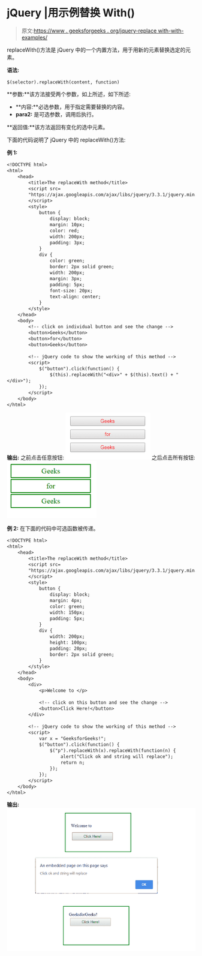 # jQuery |用示例替换 With()

> 原文:[https://www . geeksforgeeks . org/jquery-replace with-with-examples/](https://www.geeksforgeeks.org/jquery-replacewith-with-examples/)

replaceWith()方法是 jQuery 中的一个内置方法，用于用新的元素替换选定的元素。

**语法:**

```
$(selector).replaceWith(content, function)
```

**参数:**该方法接受两个参数，如上所述，如下所述:

*   **内容:**必选参数，用于指定需要替换的内容。
*   **para2:** 是可选参数，调用后执行。

**返回值:**该方法返回有变化的选中元素。

下面的代码说明了 jQuery 中的 replaceWith()方法:

**例 1:**

```
<!DOCTYPE html>
<html>
    <head>
        <title>The replaceWith method</title>
        <script src=
        "https://ajax.googleapis.com/ajax/libs/jquery/3.3.1/jquery.min.js">
        </script>
        <style>
            button {
                display: block;
                margin: 10px;
                color: red;
                width: 200px;
                padding: 3px;
            }
            div {
                color: green;
                border: 2px solid green;
                width: 200px;
                margin: 3px;
                padding: 5px;
                font-size: 20px;
                text-align: center;
            }
        </style>
    </head>
    <body>
        <!-- click on individual button and see the change -->
        <button>Geeks</button>
        <button>for</button>
        <button>Geeks</button>

        <!-- jQuery code to show the working of this method -->
        <script>
            $("button").click(function() {
                $(this).replaceWith("<div>" + $(this).text() + "</div>");
            });
        </script>
    </body>
</html>
```

**输出:**
之前点击任意按钮:
![](img/b3b372ae6c8590accfd9d310be2fa4c2.png)
之后点击所有按钮:
![](img/908d57f1d8ce69af9e9227a056cc3ffd.png)

**例 2:** 在下面的代码中可选函数被传递。

```
<!DOCTYPE html>
<html>
    <head>
        <title>The replaceWith method</title>
        <script src=
        "https://ajax.googleapis.com/ajax/libs/jquery/3.3.1/jquery.min.js">
        </script>
        <style>
            button {
                display: block;
                margin: 4px;
                color: green;
                width: 150px;
                padding: 5px;
            }
            div {
                width: 200px;
                height: 100px;
                padding: 20px;
                border: 2px solid green;
            }
        </style>
    </head>
    <body>
        <div>
            <p>Welcome to </p>

            <!-- click on this button and see the change -->
            <button>Click Here!</button>
        </div>

        <!-- jQuery code to show the working of this method -->
        <script>
            var x = "GeeksforGeeks!";
            $("button").click(function() {
                $("p").replaceWith(x).replaceWith(function(n) {
                    alert("Click ok and string will replace");
                    return n;
                });
            });
        </script>
    </body>
</html>
```

**输出:**
![replacewith](img/ba642eedf913463050c450795021f921.png)